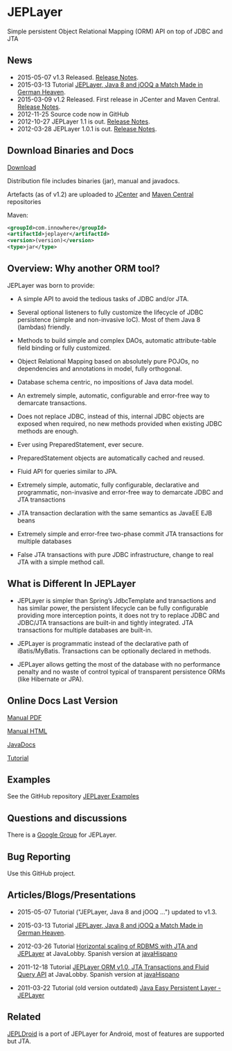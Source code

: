 JEPLayer
========
	
Simple persistent Object Relational Mapping (ORM) API on top of JDBC and JTA 

News
------

- 2015-05-07 v1.3 Released. [Release Notes](https://github.com/jmarranz/jeplayer/blob/master/CHANGES.txt).
- 2015-03-13 Tutorial [JEPLayer, Java 8 and jOOQ a Match Made in German Heaven](http://jmarranz.blogspot.com.es/2015/03/jeplayer-java-8-and-jooq-match-made-in.html).
- 2015-03-09 v1.2 Released. First release in JCenter and Maven Central. [Release Notes](https://github.com/jmarranz/jeplayer/blob/master/CHANGES.txt).
- 2012-11-25 Source code now in GitHub
- 2012-10-27 JEPLayer 1.1 is out. [Release Notes](https://github.com/jmarranz/jeplayer/blob/master/CHANGES.txt).
- 2012-03-28 JEPLayer 1.0.1 is out. [Release Notes](https://github.com/jmarranz/jeplayer/blob/master/CHANGES.txt).

Download Binaries and Docs
------

[Download](https://sourceforge.net/projects/jeplayer/files/)

Distribution file includes binaries (jar), manual and javadocs.

Artefacts (as of v1.2) are uploaded to [JCenter](https://bintray.com/jmarranz/maven/jeplayer/view) and [Maven Central](https://oss.sonatype.org/content/repositories/releases/com/innowhere/jeplayer/) repositories

Maven: 

```xml
<groupId>com.innowhere</groupId>
<artifactId>jeplayer</artifactId>
<version>(version)</version>
<type>jar</type>
```

Overview: Why another ORM tool?
------

JEPLayer was born to provide:

* A simple API to avoid the tedious tasks of JDBC and/or JTA.

* Several optional listeners to fully customize the lifecycle of JDBC persistence (simple and non-invasive IoC). Most of them Java 8 (lambdas) friendly.

* Methods to build simple and complex DAOs, automatic attribute-table field binding or fully customized.

* Object Relational Mapping based on absolutely pure POJOs, no dependencies and annotations in model, fully orthogonal.

* Database schema centric, no impositions of Java data model.

* An extremely simple, automatic, configurable and error-free way to demarcate transactions.

* Does not replace JDBC, instead of this, internal JDBC objects are exposed when required, no new methods provided when existing JDBC methods are enough.

* Ever using PreparedStatement, ever secure.

* PreparedStatement objects are automatically cached and reused.

* Fluid API for queries similar to JPA.

* Extremely simple, automatic, fully configurable, declarative and programmatic, non-invasive and error-free way to demarcate JDBC and JTA transactions

* JTA transaction declaration with the same semantics as JavaEE EJB beans

* Extremely simple and error-free two-phase commit JTA transactions for multiple databases

* False JTA transactions with pure JDBC infrastructure, change to real JTA with a simple method call.

What is Different In JEPLayer
------

* JEPLayer is simpler than Spring’s JdbcTemplate and transactions and has similar power, the persistent lifecycle can be fully configurable providing more interception points, 
it does not try to replace JDBC and JDBC/JTA transactions are built-in and tightly integrated. JTA transactions for multiple databases are built-in.

* JEPLayer is programmatic instead of the declarative path of iBatis/MyBatis. Transactions can be optionally declared in methods.

* JEPLayer allows getting the most of the database with no performance penalty and no waste of control typical of transparent persistence ORMs (like Hibernate or JPA).



Online Docs Last Version
------

[Manual PDF](http://jeplayer.sourceforge.net/docs/manual/jeplayer_manual.pdf)

[Manual HTML](http://jeplayer.sourceforge.net/docs/manual/jeplayer_manual.htm)

[JavaDocs](http://jeplayer.sourceforge.net/docs/javadoc/)

[Tutorial](http://jmarranz.blogspot.com.es/2015/03/jeplayer-java-8-and-jooq-match-made-in.html)


Examples
------

See the GitHub repository [JEPLayer Examples](https://github.com/jmarranz/jeplayer_examples)

Questions and discussions
------

There is a [Google Group](https://groups.google.com/forum/#!forum/jeplayer) for JEPLayer.

Bug Reporting
------

Use this GitHub project.


Articles/Blogs/Presentations
------

- 2015-05-07 Tutorial ("JEPLayer, Java 8 and jOOQ ...") updated to v1.3. 

- 2015-03-13 Tutorial [JEPLayer, Java 8 and jOOQ a Match Made in German Heaven](http://jmarranz.blogspot.com.es/2015/03/jeplayer-java-8-and-jooq-match-made-in.html).

- 2012-03-26 Tutorial [Horizontal scaling of RDBMS with JTA and JEPLayer](http://java.dzone.com/articles/horizontal-scaling-rdbms-jta) at JavaLobby. Spanish version
at [javaHispano](http://www.javahispano.org/portada/2012/3/19/escalamiento-horizontal-acid-de-rdbms-con-jeplayer.html)

- 2011-12-18 Tutorial [JEPLayer ORM v1.0, JTA Transactions and Fluid Query API](http://java.dzone.com/announcements/jeplayer-orm-v10-jta) at JavaLobby. Spanish version
at [javaHispano](http://www.javahispano.org/portada/2011/12/16/jeplayer-orm-10-transacciones-jta-y-api-fluida.html)

- 2011-03-22 Tutorial (old version outdated) [Java Easy Persistent Layer - JEPLayer](http://java.dzone.com/articles/java-easy-persistent-layer) 

Related
------

[JEPLDroid](https://github.com/jmarranz/jepldroid) is a port of JEPLayer for Android, most of features are supported but JTA.

